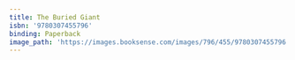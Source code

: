 ```yaml
---
title: The Buried Giant
isbn: '9780307455796'
binding: Paperback
image_path: 'https://images.booksense.com/images/796/455/9780307455796.jpg'
---
```


